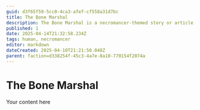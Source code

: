 ```yaml
---
guid: d3f65f59-5cc0-4ca3-afef-cf558a31d7bc
title: The Bone Marshal
description: The Bone Marshal is a necromancer-themed story or article, likely exploring themes of manipulating bones and raising the dead.
published: 1
date: 2025-04-14T21:32:58.234Z
tags: human, necromancer
editor: markdown
dateCreated: 2025-04-10T21:21:50.048Z
parent: faction=d338254f-45c3-4a7e-8a10-770154f2074a
---
```


# The Bone Marshal
Your content here
